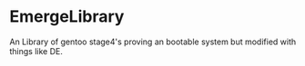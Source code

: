 # EmergeLibrary
An Library of gentoo stage4's proving an bootable system but modified with things like DE.
